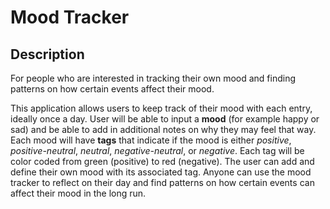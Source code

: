 # Mood Tracker

## Description

For people who are interested in tracking their own mood and
finding patterns on how certain events affect their mood.

This application allows users to keep track of their 
mood with each entry, ideally once a day. User will be
able to input a **mood** (for example happy or sad) and
be able to add in additional notes on why they may feel
that way. Each mood will have **tags** that indicate if
the mood is either _positive_, _positive-neutral_,
_neutral_, _negative-neutral_, or _negative_. Each tag
will be color coded from green (positive) to red
(negative). The user can add and define their own mood
with its associated tag. Anyone can use the mood tracker
to reflect on their day and find patterns on how certain
events can affect their mood in the long run.

